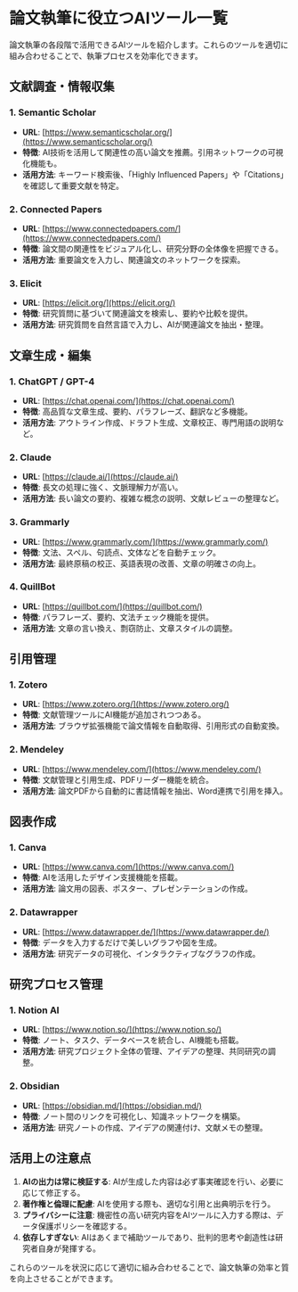 # 論文執筆に役立つAIツール一覧

論文執筆の各段階で活用できるAIツールを紹介します。これらのツールを適切に組み合わせることで、執筆プロセスを効率化できます。

## 文献調査・情報収集

### 1. Semantic Scholar
- **URL**: [https://www.semanticscholar.org/](https://www.semanticscholar.org/)
- **特徴**: AI技術を活用して関連性の高い論文を推薦。引用ネットワークの可視化機能も。
- **活用方法**: キーワード検索後、「Highly Influenced Papers」や「Citations」を確認して重要文献を特定。

### 2. Connected Papers
- **URL**: [https://www.connectedpapers.com/](https://www.connectedpapers.com/)
- **特徴**: 論文間の関連性をビジュアル化し、研究分野の全体像を把握できる。
- **活用方法**: 重要論文を入力し、関連論文のネットワークを探索。

### 3. Elicit
- **URL**: [https://elicit.org/](https://elicit.org/)
- **特徴**: 研究質問に基づいて関連論文を検索し、要約や比較を提供。
- **活用方法**: 研究質問を自然言語で入力し、AIが関連論文を抽出・整理。

## 文章生成・編集

### 1. ChatGPT / GPT-4
- **URL**: [https://chat.openai.com/](https://chat.openai.com/)
- **特徴**: 高品質な文章生成、要約、パラフレーズ、翻訳など多機能。
- **活用方法**: アウトライン作成、ドラフト生成、文章校正、専門用語の説明など。

### 2. Claude
- **URL**: [https://claude.ai/](https://claude.ai/)
- **特徴**: 長文の処理に強く、文脈理解力が高い。
- **活用方法**: 長い論文の要約、複雑な概念の説明、文献レビューの整理など。

### 3. Grammarly
- **URL**: [https://www.grammarly.com/](https://www.grammarly.com/)
- **特徴**: 文法、スペル、句読点、文体などを自動チェック。
- **活用方法**: 最終原稿の校正、英語表現の改善、文章の明確さの向上。

### 4. QuillBot
- **URL**: [https://quillbot.com/](https://quillbot.com/)
- **特徴**: パラフレーズ、要約、文法チェック機能を提供。
- **活用方法**: 文章の言い換え、剽窃防止、文章スタイルの調整。

## 引用管理

### 1. Zotero
- **URL**: [https://www.zotero.org/](https://www.zotero.org/)
- **特徴**: 文献管理ツールにAI機能が追加されつつある。
- **活用方法**: ブラウザ拡張機能で論文情報を自動取得、引用形式の自動変換。

### 2. Mendeley
- **URL**: [https://www.mendeley.com/](https://www.mendeley.com/)
- **特徴**: 文献管理と引用生成、PDFリーダー機能を統合。
- **活用方法**: 論文PDFから自動的に書誌情報を抽出、Word連携で引用を挿入。

## 図表作成

### 1. Canva
- **URL**: [https://www.canva.com/](https://www.canva.com/)
- **特徴**: AIを活用したデザイン支援機能を搭載。
- **活用方法**: 論文用の図表、ポスター、プレゼンテーションの作成。

### 2. Datawrapper
- **URL**: [https://www.datawrapper.de/](https://www.datawrapper.de/)
- **特徴**: データを入力するだけで美しいグラフや図を生成。
- **活用方法**: 研究データの可視化、インタラクティブなグラフの作成。

## 研究プロセス管理

### 1. Notion AI
- **URL**: [https://www.notion.so/](https://www.notion.so/)
- **特徴**: ノート、タスク、データベースを統合し、AI機能も搭載。
- **活用方法**: 研究プロジェクト全体の管理、アイデアの整理、共同研究の調整。

### 2. Obsidian
- **URL**: [https://obsidian.md/](https://obsidian.md/)
- **特徴**: ノート間のリンクを可視化し、知識ネットワークを構築。
- **活用方法**: 研究ノートの作成、アイデアの関連付け、文献メモの整理。

## 活用上の注意点

1. **AIの出力は常に検証する**: AIが生成した内容は必ず事実確認を行い、必要に応じて修正する。
2. **著作権と倫理に配慮**: AIを使用する際も、適切な引用と出典明示を行う。
3. **プライバシーに注意**: 機密性の高い研究内容をAIツールに入力する際は、データ保護ポリシーを確認する。
4. **依存しすぎない**: AIはあくまで補助ツールであり、批判的思考や創造性は研究者自身が発揮する。

これらのツールを状況に応じて適切に組み合わせることで、論文執筆の効率と質を向上させることができます。
